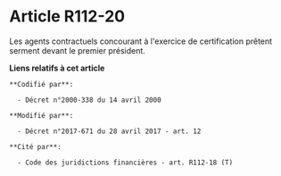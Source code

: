 # Article R112-20

Les agents contractuels concourant à l'exercice de certification prêtent serment devant le premier président.

**Liens relatifs à cet article**

	**Codifié par**:

	  - Décret n°2000-338 du 14 avril 2000

	**Modifié par**:

	  - Décret n°2017-671 du 28 avril 2017 - art. 12

	**Cité par**:

	  - Code des juridictions financières - art. R112-18 (T)

